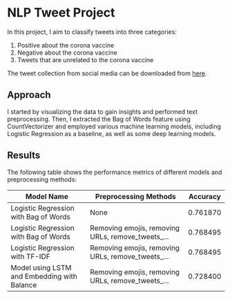 # NLP Tweet Project

In this project, I aim to classify tweets into three categories:

1. Positive about the corona vaccine
2. Negative about the corona vaccine
3. Tweets that are unrelated to the corona vaccine

The tweet collection from social media can be downloaded from [here](https://drive.google.com/file/d/1KepfzAhJ7dloG8XaWQf0ovQipDHYS8aI/view?usp=sharing).

## Approach

I started by visualizing the data to gain insights and performed text preprocessing. Then, I extracted the Bag of Words feature using CountVectorizer and employed various machine learning models, including Logistic Regression as a baseline, as well as some deep learning models.

## Results

The following table shows the performance metrics of different models and preprocessing methods:

| Model Name                                  | Preprocessing Methods                                        | Accuracy   |
|---------------------------------------------|--------------------------------------------------------------|------------|
| Logistic Regression with Bag of Words       | None                                                         | 0.761870   |
| Logistic Regression with Bag of Words       | Removing emojis, removing URLs, remove_tweets_...            | 0.768495   |
| Logistic Regression with TF-IDF             | Removing emojis, removing URLs, remove_tweets_...            | 0.768495   |
| Model using LSTM and Embedding with Balance | Removing emojis, removing URLs, remove_tweets_...            | 0.728400   |

